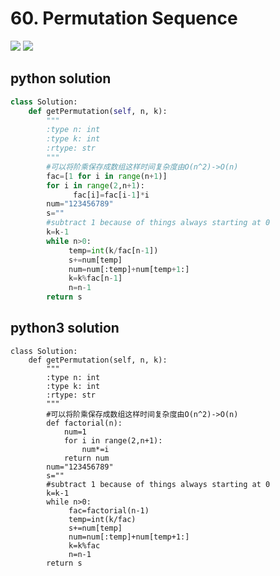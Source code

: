 # 60. Permutation Sequence
<img src="https://github.com/vampire1996/LeetCode/blob/master/Problems/1-100/12.%20Integer%20to%20Roman/problem.png"/>
<img src="https://github.com/vampire1996/LeetCode/blob/master/Problems/1-100/12.%20Integer%20to%20Roman/example.png"/>

## python solution
```python
class Solution:
    def getPermutation(self, n, k):
        """
        :type n: int
        :type k: int
        :rtype: str
        """
        #可以将阶乘保存成数组这样时间复杂度由O(n^2)->O(n)
        fac=[1 for i in range(n+1)]
        for i in range(2,n+1):
              fac[i]=fac[i-1]*i
        num="123456789"
        s=""
        #subtract 1 because of things always starting at 0
        k=k-1
        while n>0:
             temp=int(k/fac[n-1])
             s+=num[temp]
             num=num[:temp]+num[temp+1:]
             k=k%fac[n-1]
             n=n-1
        return s   
```
## python3 solution
```python3
class Solution:
    def getPermutation(self, n, k):
        """
        :type n: int
        :type k: int
        :rtype: str
        """
        #可以将阶乘保存成数组这样时间复杂度由O(n^2)->O(n)
        def factorial(n):
            num=1
            for i in range(2,n+1):
                num*=i
            return num   
        num="123456789"
        s=""
        #subtract 1 because of things always starting at 0
        k=k-1
        while n>0:
             fac=factorial(n-1)
             temp=int(k/fac)
             s+=num[temp]
             num=num[:temp]+num[temp+1:]
             k=k%fac 
             n=n-1
        return s
```
